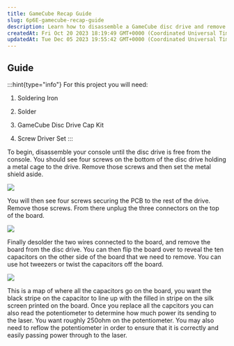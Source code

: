 ```yaml
---
title: GameCube Recap Guide
slug: 6p6E-gamecube-recap-guide
description: Learn how to disassemble a GameCube disc drive and remove the necessary components with this comprehensive guide. Discover the tools required, including a soldering iron, solder, a GameCube disc drive cap kit, and a screwdriver set. Follow step-by-step in
createdAt: Fri Oct 20 2023 18:19:49 GMT+0000 (Coordinated Universal Time)
updatedAt: Tue Dec 05 2023 19:55:42 GMT+0000 (Coordinated Universal Time)
---
```


## Guide

:::hint{type="info"}
For this project you will need:&#x20;

1.  Soldering Iron

2.  Solder

3.  GameCube Disc Drive Cap Kit

4.  Screw Driver Set
:::

To begin, disassemble your console until the disc drive is free from the console. You should see four screws on the bottom of the disc drive holding a metal cage to the drive. Remove those screws and then set the metal shield aside.&#x20;

![](https://i.imgur.com/CATSwdX.jpeg)

You will then see four screws securing the PCB to the rest of the drive. Remove those screws. From there unplug the three connectors on the top of the board.&#x20;

![](https://i.imgur.com/6VLlCt8.jpeg)

Finally desolder the two wires connected to the board, and remove the board from the disc drive. You can then flip the board over to reveal the ten capacitors on the other side of the board that we need to remove. You can use hot tweezers or twist the capacitors off the board.

![](../../assets/4Ow8ikv-Q9sgvzlbHDUIE_gc-laser-cap-guide.jpg)

This is a map of where all the capacitors go on the board, you want the black stripe on the capacitor to line up with the filled in stripe on the silk screen printed on the board. Once you replace all the capcitors you can also read the potentiometer to determine how much power its sending to the laser. You want roughly 250ohm on the potentiometer. You may also need to reflow the potentiometer in order to ensure that it is correctly and easily passing power through to the laser.&#x20;
